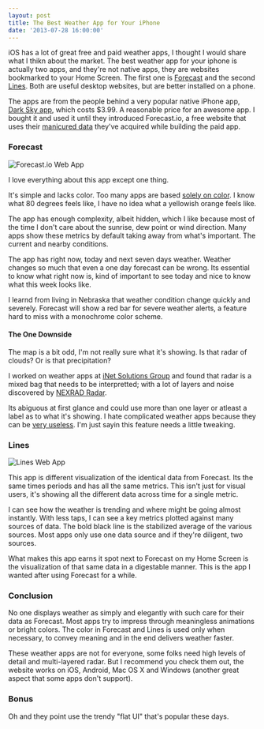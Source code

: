 ```yaml
---
layout: post
title: The Best Weather App for Your iPhone
date: '2013-07-28 16:00:00'
---
```


iOS has a lot of great free and paid weather apps, I thought I would share what I thikn about the market.  The best weather app for your iphone is actually two apps, and they're not native apps, they are websites bookmarked to your Home Screen.  The first one is [Forecast](http://forecast.io) and the second [Lines](http://forecast.io/lines).  Both are useful desktop websites, but are better installed on a phone.

The apps are from the people behind a very popular native iPhone app, [Dark Sky app](http://darkskyapp.com/), which costs $3.99.  A reasonable price for an awesome app.  I bought it and used it until they introduced Forecast.io, a free website that uses their [manicured data](https://developer.forecast.io/) they've acquired while building the paid app.


### Forecast

![Forecast.io Web App](/content/images/2014/Jan/01-1.png)

I love everything about this app except one thing.

It's simple and lacks color.  Too many apps are based [solely on color](http://thisissolar.com/).  I know what 80 degrees feels like, I have no idea what a yellowish orange feels like.

The app has enough complexity, albeit hidden, which I like because most of the time I don't care about the sunrise, dew point or wind direction.  Many apps show these metrics by default taking away from what's important.  The current and nearby conditions.

The app has right now, today and next seven days weather.  Weather changes so much that even a one day forecast can be wrong.  Its essential to know what right now is, kind of important to see today and nice to know what this week looks like.

I learnd from living in Nebraska that weather condition change quickly and severely.  Forecast will show a red bar for severe weather alerts, a feature hard to miss with a monochrome color scheme.  

#### The One Downside

The map is a bit odd, I'm not really sure what it's showing.  Is that radar of clouds? Or is that precipitation?

I worked on weather apps at [iNet Solutions Group](http://inetsgi.com) and found that radar is a mixed bag that needs to be interpretted; with a lot of layers and noise discovered by [NEXRAD Radar](http://en.wikipedia.org/wiki/NEXRA).  

Its abiguous at first glance and could use more than one layer or atleast a label as to what it's showing.  I hate complicated weather apps because they can be [very useless](https://itunes.apple.com/us/app/yahoo!-weather/id628677149?mt=8).  I'm just sayin this feature needs a little tweaking.

### Lines

![Lines Web App](/content/images/2014/Jan/02.png)

This app is different visualization of the identical data from Forecast.  Its the same times periods and has all the same metrics.  This isn't just for visual users, it's showing all the different data across time for a single metric.  

I can see how the weather is trending and where might be going almost instantly.  With less taps, I can see a key metrics plotted against many sources of data.  The bold black line is the stabilized average of the various sources.  Most apps only use one data source and if they're diligent, two sources.   

What makes this app earns it spot next to Forecast on my Home Screen is the visualization of that same data in a digestable manner.  This is the app I wanted after using Forecast for a while. 

### Conclusion

No one displays weather as simply and elegantly with such care for their data as Forecast.  Most apps try to impress through meaningless animations or bright colors.  The color in Forecast and Lines is used only when necessary, to convey meaning and in the end delivers weather faster.

These weather apps are not for everyone, some folks need high levels of detail and multi-layered radar.  But I recommend you check them out, the website works on iOS, Android, Mac OS X and Windows (another great aspect that some apps don't support).

### Bonus

Oh and they point use the trendy "flat UI" that's popular these days.